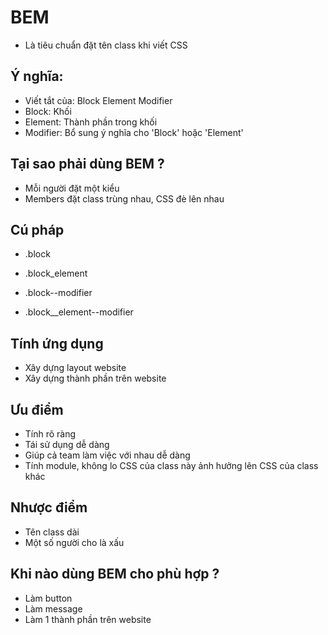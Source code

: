 # BEM
- Là tiêu chuẩn đặt tên class khi viết CSS

## Ý nghĩa:
- Viết tắt của: Block Element Modifier
- Block: Khối
- Element: Thành phần trong khối
- Modifier: Bổ sung ý nghĩa cho 'Block' hoặc 'Element'

## Tại sao phải dùng BEM ?
- Mỗi người đặt một kiểu 
- Members đặt class trùng nhau, CSS đè lên nhau

## Cú pháp
- .block
- .block_element

- .block--modifier
- .block__element--modifier

## Tính ứng dụng
- Xây dựng layout website
- Xây dựng thành phần trên website

## Ưu điểm 
- Tính rõ ràng
- Tái sử dụng dễ dàng
- Giúp cả team làm việc với nhau dễ dàng
- Tính module, không lo CSS của class này ảnh hưởng lên CSS của class khác

## Nhược điểm 
- Tên class dài
- Một số người cho là xấu

## Khi nào dùng BEM cho phù hợp ?
- Làm button
- Làm message
- Làm 1 thành phần trên website